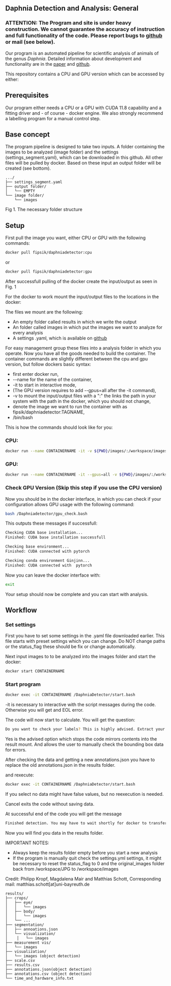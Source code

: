 ## Daphnia Detection and Analysis: General


### ATTENTION: The Program and site is under heavy construction. We cannot guarantee the accuracy of instruction and full functionality of the code. Please report bugs to [github](https://github.com/Fipsii/DaphniaDetector) or mail (see below). 

Our program is an automated pipeline for scientific analysis of animals of the genus *Daphnia*. Detailed information about development and functionality are in the [paper](dummylink) and [github](https://github.com/Fipsii/DaphniaDetector). 

This repository contains a CPU and GPU version which can be accessed by either:

## Prerequisites

Our program either needs a CPU or a GPU with CUDA 11.8 capability and a fitting driver and - of course - docker engine. 
We also strongly recommend a labelling program for a manual control step.

## Base concept 
The program pipeline is designed to take two inputs. A folder containing the images to be analyzed (image folder) and the settings (settings_segment.yaml), which can be downloaded in this github.
All other files will be pulled by docker. Based on these input an output folder will be created (see bottom).


```
.../
├── settings_segment.yaml
├── output folder/
│   └── EMPTY
└── image folder/
    └── images
```
Fig 1. The necessary folder structure 

## Setup

First pull the image you want, either CPU or GPU with the following commands:

```bash
docker pull fipsik/daphniadetector:cpu
```
or

```bash
docker pull fipsik/daphniadetector:gpu
```

After successfull pulling of the docker create the input/output as seen in Fig. 1

For the docker to work mount the input/output files to the locations in the docker:

The files we mount are the following:

- An empty folder called results in which we write the output
- An folder called images in which put the images we want to analyze for every analysis
- A settings .yaml, which is available on [github](https://github.com/Fipsii/DaphniaDetector)

For easy management group these files into a analysis folder in which you operate.
Now you have all the goods needed to build the container. The container commands are slightly different between the cpu and gpu version, but follow dockers basic syntax:

- first enter docker run, 
- --name for the name of the container,
- -it to start in interactive mode,
- (The GPU version requires to add --gpus=all after the -it command),
- -v to mount the input/output files with a ":" the links the path in your system with the path in the docker, which you should not change,
- denote the image we want to run the container with as fipsik/daphniadetector:TAGNAME,
- /bin/bash


This is how the commands should look like for you:
### CPU: 
```bash
docker run --name CONTAINERNAME -it -v ${PWD}/images/:/workspace/images -v ${PWD}/settings_segment.yml:/workspace/DaphniaDetector/settings_segment.yml -v ${PWD}/results:/workspace/results fipsik/daphniadetector:cpu /bin/bash
```
### GPU:
```bash
docker run --name CONTAINERNAME -it --gpus=all -v ${PWD}/images/:/workspace/images -v ${PWD}/settings_segment.yml:/workspace/DaphniaDetector/settings_segment.yml -v ${PWD}/results:/workspace/results fipsik/daphniadetector:gpu /bin/bash
```

### Check GPU Version (Skip this step if you use the CPU version)

Now you should be in the docker interface, in which you can check if your configuration allows GPU usage with the following command:

```bash
bash /Daphniadetector/gpu_check.bash
```
This outputs these messages if successfull:

```bash
Checking CUDA base installation...
Finished: CUDA base installation successfull

Checking base environment...
Finished: CUDA connected with pytorch

Checking conda environment Ginjinn...
Finished: CUDA connected with  pytorch
```

Now you can leave the docker interface with:

```bash
exit
```

Your setup should now be complete and you can start with analysis.

## Workflow

### Set settings

First you have to set some settings in the .yaml file downloaded earlier. This file starts with preset settings which you can change.
Do NOT change paths or the status_flag these should be fix or change automatically.

Next input images to to be analyzed into the images folder and start the docker:

```bash
docker start CONTAINERNAME
```

### Start program

```bash
docker exec -it CONTAINERNAME /DaphniaDetector/start.bash                                
```

-it is necessary to interactive with the script messages during the code.
Otherwise you will get and EOL error.

The code will now start to calculate. You will get the question:

```bash
Do you want to check your labels? This is highly advised. Extract your data from {Analysis_data} [y(es)/n(o)/c(ancel)]:          
```

Yes is the advised option which stops the code mirrors contents into the result mount. And allows the user to manually
check the bounding box data for errors.

After checking the data and getting a new annotations.json you have to replace the old annotations.json in the results folder.

and rexecute:

```bash
docker exec -it CONTAINERNAME /DaphniaDetector/start.bash                                
```

If you select no data might have false values, but no reexecution is needed.

Cancel exits the code without saving data.

At successful end of the code you will get the message

```bash
Finished detection. You may have to wait shortly for docker to transfer results onto your local machine.
```

Now you will find you data in the results folder.

IMPORTANT NOTES:

- Always keep the results folder empty before you start a new analysis
- If the program is manually quit check the settings.yml settings, it might be necessary to reset the status_flag to 0 and the original_images folder back from /workspace/JPG to /workspace/images 

Credit: Philipp Kropf, Magdalena Mair and Matthias Schott, Corresponding mail: matthias.schott[at]uni-bayreuth.de
```
results/
├── crops/
│   ├── eye/
│   │   └── images
│   ├── body/
│   │   └── images
│   └── ...
├── segmentation/
│   ├── annoations.json
│   └── visualization/
│    │   └── images
├── measurement vis/
│   └── images
├── visualization/
│   └── images (object detection)
├── scale.csv
├── results.csv
├── annotations.json(object detection)
├── annotations.csv (object detection)
└── time_and_hardware_info.txt 
```
